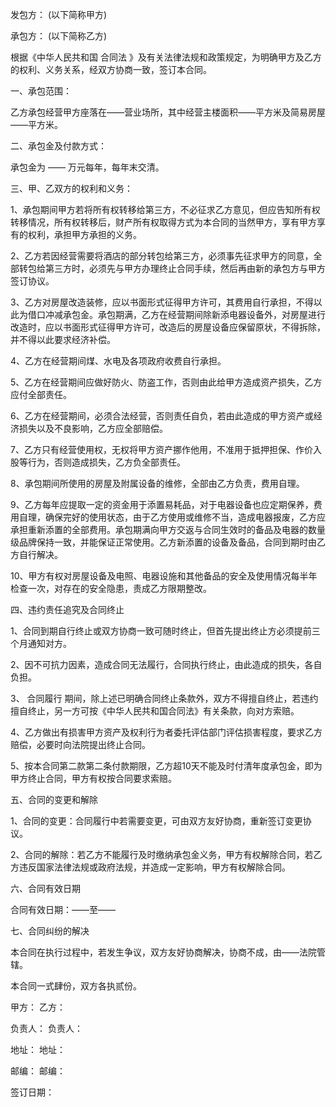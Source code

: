 
 


发包方： (以下简称甲方)


承包方： (以下简称乙方)


根据《中华人民共和国
合同法
》及有关法律法规和政策规定，为明确甲方及乙方的权利、义务关系，经双方协商一致，签订本合同。


一、承包范围：


乙方承包经营甲方座落在——营业场所，其中经营主楼面积——平方米及简易房屋——平方米。


二、承包金及付款方式：


承包金为 —— 万元每年，每年末交清。


三、甲、乙双方的权利和义务：


1、承包期间甲方若将所有权转移给第三方，不必征求乙方意见，但应告知所有权转移情况，所有权转移后，财产所有权取得方式为本合同的当然甲方，享有甲方享有的权利，承担甲方承担的义务。


2、乙方若因经营需要将酒店的部分转包给第三方，必须事先征求甲方的同意，全部转包给第三方时，必须先与甲方办理终止合同手续，然后再由新的承包方与甲方签订协议。


3、乙方对房屋改造装修，应以书面形式征得甲方许可，其费用自行承担，不得以此为借口冲减承包金。承包期满，乙方在经营期间除新添电器设备外，对房屋进行改造时，应以书面形式征得甲方许可，改造后的房屋设备应保留原状，不得拆除，并不得以此要求经济补偿。


4、乙方在经营期间煤、水电及各项政府收费自行承担。


5、乙方在经营期间应做好防火、防盗工作，否则由此给甲方造成资产损失，乙方应付全部责任。


6、乙方在经营期间，必须合法经营，否则责任自负，若由此造成的甲方资产或经济损失以及不良影响，乙方应全部赔偿。


7、乙方只有经营使用权，无权将甲方资产挪作他用，不准用于抵押担保、作价入股等行为，否则造成损失，乙方负全部责任。


8、承包期间所使用的房屋及附属设备的维修，全部由乙方负责，费用自理。


9、乙方每年应提取一定的资金用于添置易耗品，对于电器设备也应定期保养，费用自理，确保完好的使用状态，由于乙方使用或维修不当，造成电器报废，乙方应承担重新添置的全部费用。承包期满向甲方交返与合同生效时的备品及电器的数量级品牌保持一致，并能保证正常使用。乙方新添置的设备及备品，合同到期时由乙方自行解决。


10、甲方有权对房屋设备及电照、电器设施和其他备品的安全及使用情况每半年检查一次，对存在的安全隐患，责成乙方限期整改。


四、违约责任追究及合同终止


1、合同到期自行终止或双方协商一致可随时终止，但首先提出终止方必须提前三个月通知对方。


2、因不可抗力因素，造成合同无法履行，合同执行终止，由此造成的损失，各自负担。


3、
合同履行
期间，除上述已明确合同终止条款外，双方不得擅自终止，若违约擅自终止，另一方可按《中华人民共和国合同法》有关条款，向对方索赔。


4、乙方做出有损害甲方资产及权利行为者委托评估部门评估损害程度，要求乙方赔偿，必要时向法院提出终止合同。


5、按本合同第二款第二条付款期限，乙方超10天不能及时付清年度承包金，即为甲方终止合同，甲方有权按合同要求索赔。


五、合同的变更和解除


1、合同的变更：合同履行中若需要变更，可由双方友好协商，重新签订变更协议。


2、合同的解除：若乙方不能履行及时缴纳承包金义务，甲方有权解除合同，若乙方违反国家法律法规或政府法规，并造成一定影响，甲方有权解除合同。


六、合同有效日期


合同有效日期：——至——


七、合同纠纷的解决


本合同在执行过程中，若发生争议，双方友好协商解决，协商不成，由——法院管辖。


本合同一式肆份，双方各执贰份。


甲方： 乙方：


负责人： 负责人：


地址： 地址：


邮编： 邮编：


签订日期：
 


 

 
 
 
 
 
  


  
 

  


  


  
 
 
 
 


